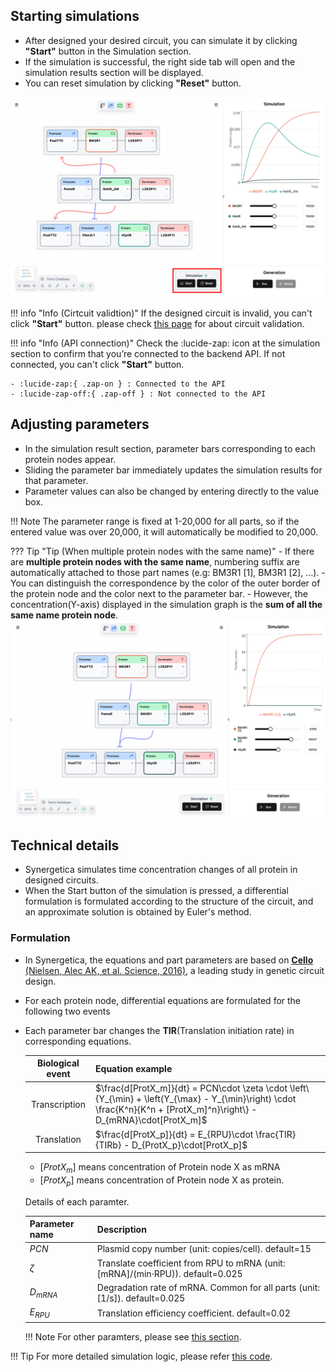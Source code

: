 ## Starting simulations

- After designed your desired circuit, you can simulate it by clicking **"Start"** button in the Simulation section.
- If the simulation is successful, the right side tab will open and the simulation results section will be displayed.
- You can reset simulation by clicking  **"Reset"** button.

![](../assets/imgs/guides/genetic-simulation/simulation_whole.png) 

!!! info "Info (Cirtcuit validtion)"
	If the designed circuit is invalid, you can't click **"Start"** button. please check [<u>this page</u>](./circuit-design.md#completing-valid-circuits) for about circuit validation.

!!! info "Info (API connection)"
    Check the :lucide-zap: icon at the simulation section to confirm that you’re connected to the backend API. If not connected, you can't click **"Start"** button.

    - :lucide-zap:{ .zap-on } : Connected to the API
    - :lucide-zap-off:{ .zap-off } : Not connected to the API

## Adjusting parameters

- In the simulation result section, parameter bars corresponding to each protein nodes appear.
- Sliding the parameter bar immediately updates the simulation results for that parameter.
- Parameter values can also be changed by entering directly to the value box.

!!! Note
	The parameter range is fixed at 1-20,000 for all parts, so if the entered value was over 20,000, it will automatically be modified to 20,000.

??? Tip  "Tip (When multiple protein nodes with the same name)"
	- If there are **multiple protein nodes with the same name**, numbering suffix are automatically attached to those part names (e.g: BM3R1 [1], BM3R1 [2], ...).
	- You can distinguish the correspondence by the color of the outer border of the protein node and the color next to the parameter bar.
	- However, the concentration(Y-axis) displayed in the simulation graph is the **sum of all the same name protein node**.
	![](../assets/imgs/guides/genetic-simulation/simulation_multiple_same_protein.png)

## Technical details

- Synergetica simulates time concentration changes of all protein in designed circuits.
- When the Start button of the simulation is pressed, a differential formulation is formulated according to the structure of the circuit, and an approximate solution is obtained by Euler's method.


### Formulation

-  In Synergetica, the equations and part parameters are based on [**Cello** (Nielsen, Alec AK, et al. Science, 2016)](https://www.science.org/doi/full/10.1126/science.aac7341), a leading study in genetic circuit design.


- For each protein node, differential equations are formulated for the following two events

- Each parameter bar changes the **TIR**(Translation initiation rate) in corresponding equations.


	| Biological event   | Equation example                                                     |
	| :--------------------------------: | :-------------------------------------------------------------------------- |
	| Transcription   | $\frac{d[ProtX_m]}{dt} = PCN\cdot \zeta \cdot  \left\{Y_{\min} + \left(Y_{\max} - Y_{\min}\right) \cdot \frac{K^n}{K^n + [ProtX_m]^n}\right\}   - D_{mRNA}\cdot[ProtX_m]$|
	| Translation  | $\frac{d[ProtX_p]}{dt} = E_{RPU}\cdot \frac{TIR}{TIRb} - D_{ProtX_p}\cdot[ProtX_p]$|

	- [$ProtX_m$] means concentration of Protein node X as mRNA 
	- [$ProtX_p$] means concentration of Protein node X as protein.

	Details of each paramter.

	| Parameter name   | Description                                                   |
	| ------------ | -------------------------------------------------------------------------- |
	| $PCN$ | Plasmid copy number (unit: copies/cell). default=15 |
	| $\zeta$ | Translate coefficient from RPU to mRNA (unit: [mRNA]/(min·RPU)). default=0.025|
	| $D_{mRNA}$ | Degradation rate of mRNA. Common for all parts (unit:[1/s]). default=0.025|
	| $E_{RPU}$ | Translation efficiency coefficient. default=0.02|


	!!! Note
		For other paramters, please see <u>[this section](./parts-customization.md#promoter-specific-parameters)</u>.


!!! Tip
	For more detailed simulation logic, please refer <u>[this code](https://github.com/khokao/synergetica/blob/main/services/src/api/simulator/service.py)</u>.
